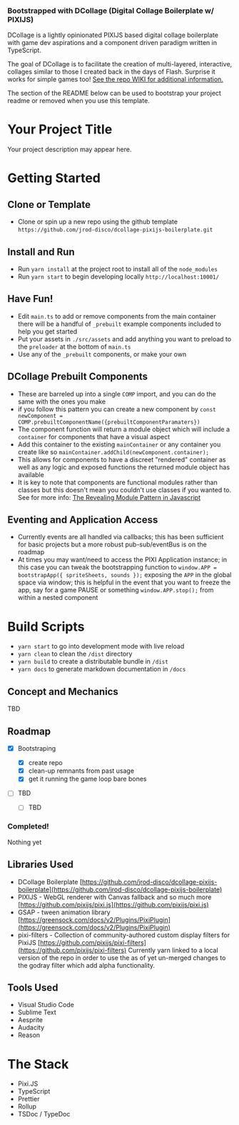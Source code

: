 ### Bootstrapped with DCollage (Digital Collage Boilerplate w/ PIXIJS)

DCollage is a lightly opinionated PIXIJS based digital collage boilerplate with game dev aspirations and a component driven paradigm written in TypeScript.

The goal of DCollage is to facilitate the creation of multi-layered, interactive, collages similar to those I created back in the days of Flash. Surprise it works for simple games too! [See the repo WIKI for additional information.](https://github.com/jrod-disco/dcollage-pixijs-boilerplate/wiki)

The section of the README below can be used to bootstrap your project readme or removed when you use this template.

# Your Project Title

Your project description may appear here.

# Getting Started

## Clone or Template

- Clone or spin up a new repo using the github template `https://github.com/jrod-disco/dcollage-pixijs-boilerplate.git`

## Install and Run

- Run `yarn install` at the project root to install all of the `node_modules`
- Run `yarn start` to begin developing locally `http://localhost:10001/`

## Have Fun!

- Edit `main.ts` to add or remove components from the main container there will be a handful of `_prebuilt` example components included to help you get started
- Put your assets in `./src/assets` and add anything you want to preload to the `preloader` at the bottom of `main.ts`
- Use any of the `_prebuilt` components, or make your own

## DCollage Prebuilt Components

- These are barreled up into a single `COMP` import, and you can do the same with the ones you make
- if you follow this pattern you can create a new component by `const newComponent = COMP.prebuiltComponentName({prebuiltComponentParamaters})`
- The component function will return a module object which will include a `container` for components that have a visual aspect
- Add this container to the existing `mainContainer` or any container you create like so `mainContainer.addChild(newComponent.container);`
- This allows for components to have a discreet "rendered" container as well as any logic and exposed functions the returned module object has available
- It is key to note that components are functional modules rather than classes but this doesn't mean you couldn't use classes if you wanted to. See for more info: [The Revealing Module Pattern in Javascript](https://gist.github.com/zcaceres/bb0eec99c02dda6aac0e041d0d4d7bf2)

## Eventing and Application Access

- Currently events are all handled via callbacks; this has been sufficient for basic projects but a more robust pub-sub/eventBus is on the roadmap
- At times you may want/need to access the PIXI Application instance; in this case you can tweak the bootstrapping function to `window.APP = bootstrapApp({ spriteSheets, sounds });` exposing the `APP` in the global space via window; this is helpful in the event that you want to freeze the app, say for a game PAUSE or something `window.APP.stop();` from within a nested component

# Build Scripts

- `yarn start` to go into development mode with live reload
- `yarn clean` to clean the `/dist` directory
- `yarn build` to create a distributable bundle in `/dist`
- `yarn docs` to generate markdown documentation in `/docs`

## Concept and Mechanics

TBD

## Roadmap

- [x] Bootstraping

  - [x] create repo
  - [x] clean-up remnants from past usage
  - [x] get it running the game loop bare bones

- [ ] TBD
  - [ ] TBD

### Completed!

Nothing yet

## Libraries Used

- DCollage Boilerplate [https://github.com/jrod-disco/dcollage-pixijs-boilerplate](https://github.com/jrod-disco/dcollage-pixijs-boilerplate)
- PIXIJS - WebGL renderer with Canvas fallback and so much more [https://github.com/pixijs/pixi.js](https://github.com/pixijs/pixi.js)
- GSAP - tween animation library [https://greensock.com/docs/v2/Plugins/PixiPlugin](https://greensock.com/docs/v2/Plugins/PixiPlugin)
- pixi-filters - Collection of community-authored custom display filters for PixiJS [https://github.com/pixijs/pixi-filters](https://github.com/pixijs/pixi-filters) Currently yarn linked to a local version of the repo in order to use the as of yet un-merged changes to the godray filter which add alpha functionality.

## Tools Used

- Visual Studio Code
- Sublime Text
- Aesprite
- Audacity
- Reason

# The Stack

- Pixi.JS
- TypeScript
- Prettier
- Rollup
- TSDoc / TypeDoc
